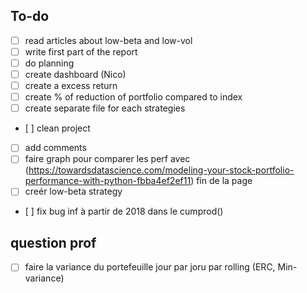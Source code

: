 ## To-do

- [ ] read articles about low-beta and low-vol
- [ ] write first part of the report
- [ ] do planning
- [ ] create dashboard (Nico)
- [ ] create a excess return
- [ ] create % of reduction of portfolio compared to index
- [ ] create separate file for each strategies
- [ ] clean project
- [ ] add comments 
- [ ] faire graph pour comparer les perf avec (https://towardsdatascience.com/modeling-your-stock-portfolio-performance-with-python-fbba4ef2ef11) fin de la page
- [ ] creér low-beta strategy
- [ ] fix bug inf à partir de 2018 dans le cumprod()

## question prof

- [ ] faire la variance du portefeuille jour par joru par rolling (ERC, Min-variance)